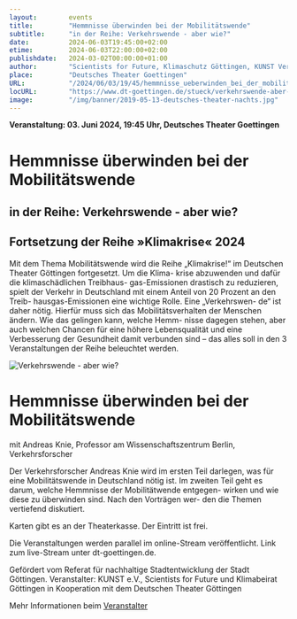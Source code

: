 ```yaml
---
layout:        events
title:         "Hemmnisse überwinden bei der Mobilitätswende"
subtitle:      "in der Reihe: Verkehrswende - aber wie?"
date:          2024-06-03T19:45:00+02:00
etime:         2024-06-03T22:00:00+02:00
publishdate:   2024-03-02T00:00:00+01:00
author:        "Scientists for Future, Klimaschutz Göttingen, KUNST Verein, Deutsches Theater"
place:         "Deutsches Theater Goettingen"
URL:           "/2024/06/03/19/45/hemmnisse_ueberwinden_bei_der_mobilitaetswende"
locURL:        "https://www.dt-goettingen.de/stueck/verkehrswende-aber-wie"
image:         "/img/banner/2019-05-13-deutsches-theater-nachts.jpg"
---
```


**Veranstaltung: 03. Juni 2024, 19:45 Uhr, Deutsches Theater Goettingen**

Hemmnisse überwinden bei der Mobilitätswende
===========

in der Reihe: Verkehrswende - aber wie?
-----------
Fortsetzung der Reihe »Klimakrise« 2024
-----------
Mit dem Thema Mobilitätswende wird die Reihe „Klimakrise!“
im Deutschen Theater Göttingen fortgesetzt. Um die Klima-
krise abzuwenden und dafür die klimaschädlichen Treibhaus-
gas-Emissionen drastisch zu reduzieren, spielt der Verkehr in
Deutschland mit einem Anteil von 20 Prozent an den Treib-
hausgas-Emissionen eine wichtige Rolle. Eine „Verkehrswen-
de“ ist daher nötig. Hierfür muss sich das Mobilitätsverhalten
der Menschen ändern. Wie das gelingen kann, welche Hemm-
nisse dagegen stehen, aber auch welchen Chancen für eine
höhere Lebensqualität und eine Verbesserung der Gesundheit
damit verbunden sind – das alles soll in den 3 Veranstaltungen
der Reihe beleuchtet werden.

![Verkehrswende - aber wie?](/img/event/2024-03-18-Verkehrswende.png)

Hemmnisse überwinden bei der Mobilitätswende
=================

mit Andreas Knie, Professor am
Wissenschaftszentrum Berlin, Verkehrsforscher

Der Verkehrsforscher Andreas Knie wird im ersten Teil darlegen, was
für eine Mobilitätswende in Deutschland nötig ist. Im zweiten Teil
geht es darum, welche Hemmnisse der Mobilitätwende entgegen-
wirken und wie diese zu überwinden sind. Nach den Vorträgen wer-
den die Themen vertiefend diskutiert.

Karten gibt es an der Theaterkasse.
Der Eintritt ist frei.

Die Veranstaltungen
werden parallel im online-Stream veröffentlicht.
Link zum live-Stream unter dt-goettingen.de.

Gefördert vom Referat für nachhaltige Stadtentwicklung der Stadt Göttingen.
Veranstalter: KUNST e.V., Scientists for Future und Klimabeirat Göttingen
in Kooperation mit dem Deutschen Theater Göttingen


Mehr Informationen beim [Veranstalter](https://www.dt-goettingen.de/stueck/verkehrswende-aber-wie)
